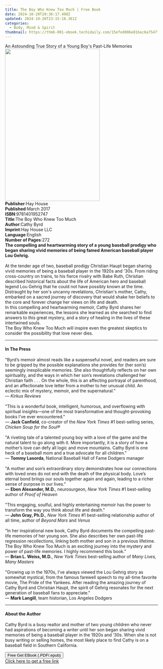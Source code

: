 ```yaml
---
title: The Boy Who Knew Too Much | Free Book
date: 2024-10-20T20:36:17.498Z
updated: 2024-10-26T23:15:18.361Z
categories:
  - Body, Mind & Spirit
thumbnail: https://thmb-001-ebook.techidaily.com/15efed086e81bac6a7547f93c5f896900d9fe5c4a923d77ae61e3eb2924ad69a.jpg
---
```

<main id="book-container">
  <div class="flex flex-col">
    <div class="book-brief flex-1 py-6 px-4 sm:p-6 md:py-10 md:px-8">
      <!-- brief-->
      <div class="book-brief-main">
        An Astounding True Story of a Young Boy's Past-Life Memories
      </div>
    </div>
    <div
      class="book-meta-info flex-1 grid gap-4 col-start-1 col-end-3 row-start-1 sm:mb-6 sm:grid-cols-4 lg:gap-6 lg:col-start-2 lg:row-end-6 lg:row-span-6 lg:mb-0"
    >
      <div
        class="book-meta-info-left place-content-center mt-4 p-4 text-sm leading-6 col-start-2 col-span-2 dark:text-slate-400"
      >
        <img
          class="w-full h-500 object-cover rounded-lg sm:h-255 sm:col-span-2 lg:col-span-full"
          src="https://img-001-ebook.techidaily.com/1df2c43dce0c0985b6b9a5a7838b76e42997260015ffe05f39bb8a1299983b3e.jpg"
          alt=""
          width="312"
          height="500"
        />
      </div>
      <div
        class="book-meta-info-right mt-2 col-start-1 row-start-2 col-span-3 self-center"
      >
        <!-- meta data  -->
        <div class="flex flex-col px-4 md:px-8">
          <div class="flex-1">
            <strong>Publisher</strong>:<span class="px-2">Hay House</span>
          </div>
          <div class="flex-1">
            <strong>Published</strong>:<span class="px-2">March 2017</span>
          </div>
          <div class="flex-1">
            <strong>ISBN</strong>:<span class="px-2">9781401952747</span>
          </div>
          <div class="flex-1">
            <strong>Title</strong>:<span class="px-2"
              >The Boy Who Knew Too Much</span
            >
          </div>
          <div class="flex-1">
            <strong>Author</strong>:<span class="px-2">Cathy Byrd</span>
          </div>
          <div class="flex-1">
            <strong>Imprint</strong>:<span class="px-2">Hay House LLC</span>
          </div>
          <div class="flex-1">
            <strong>Language</strong>:<span class="px-2">English</span>
          </div>
          <div class="flex-1">
            <strong>Number of Pages</strong>:<span class="px-2">272</span>
          </div>
        </div>
      </div>
    </div>
    <div class="book-description flex-1 py-6 px-4 sm:p-6 md:py-10 md:px-8">
      <div class="book-description-main">
        <div accordion-content="" id="description">
          <b
            >The compelling and heartwarming story of a young baseball prodigy
            who began sharing vivid memories of being famed American baseball
            player Lou Gehrig.</b
          ><br /><br />At the tender age of two, baseball prodigy Christian
          Haupt began sharing vivid memories of being a baseball player in the
          1920s and '30s. From riding cross-country on trains, to his fierce
          rivalry with Babe Ruth, Christian described historical facts about the
          life of American hero and baseball legend Lou Gehrig that he could not
          have possibly known at the time.<br />Distraught by her son's uncanny
          revelations, Christian's mother, Cathy, embarked on a sacred journey
          of discovery that would shake her beliefs to the core and forever
          change her views on life and death.<br />In this compelling and
          heartwarming memoir, Cathy Byrd shares her remarkable experiences, the
          lessons she learned as she searched to find answers to this great
          mystery, and a story of healing in the lives of these intertwined
          souls.<br />The Boy Who Knew Too Much will inspire even the greatest
          skeptics to consider the possibility that love never dies.
        </div>
        <div class="accordion-fader"></div>
      </div>
    </div>
    <div class="book-excerpts flex-1 py-6 px-4 sm:p-6 md:py-10 md:px-8">
      <!-- excerpts-->
      <div class="book-excerpts-main">
        <hr />
        <h4 class="placeholder placeholder-heading">
          <span>In The Press</span>
        </h4>
        <p>
          "Byrd’s memoir almost reads like a suspenseful novel, and readers are
          sure to be gripped by the possible explanations she provides for (her
          son’s) seemingly inexplicable memories. She also thoughtfully reflects
          on her own spirituality, and the ways in which her son’s revelations
          challenged her Christian faith . . . On the whole, this is an
          affecting portrayal of parenthood, and an affectionate love letter
          from a mother to her unusual child. An eclectic mix of mystery,
          memoir, and the supernatural."<br />— <i>Kirkus Reviews</i
          ><br /><br />"This is a wonderful book, intelligent, humorous, and
          overflowing with spiritual insights—one of the most transformative and
          thought-provoking books I’ve ever encountered."<br />—
          <b>Jack Canfield</b>, co-creator of the <i>New York Times</i> #1
          best-selling series, <i>Chicken Soup for the Soul®</i><br /><br />"A
          riveting tale of a talented young boy with a love of the game and the
          natural talent to go along with it. More importantly, it is a story of
          how a mother’s love can defy all logic and move mountains. Cathy Byrd
          is one heck of a baseball mom and a true advocate for all
          children."<br />— <b>Tommy Lasorda</b>, National Baseball Hall of Fame
          Dodgers manager<br /><br />"A mother and son’s extraordinary story
          demonstrates how our connections with loved ones do not end with the
          death of the physical body. Love’s eternal bond brings our souls
          together again and again, leading to a richer sense of purpose in our
          lives."<br />— <b>Eben Alexander, M.D.</b>, neurosurgeon,
          <i>New York Times</i> #1 best-selling author of <i>Proof of Heaven</i
          ><br /><br />"This engaging, soulful, and highly entertaining memoir
          has the power to transform the way you think about life and death."<br />—
          <b>John Gray, Ph.D.</b>, <i>New York Times </i>#1 best-selling
          relationship author of all time, author of <i>Beyond Mars </i>and
          <i>Venus</i><br /><br />"In her inspirational new book, Cathy Byrd
          documents the compelling past-life memories of her young son. She also
          describes her own past-life regression recollections, linking both
          mother and son in a previous lifetime. The Boy Who Knew Too Much is an
          exciting journey into the mystery and power of past-life memories. I
          highly recommend this book."<br />— <b>Brian L. Weiss, M.D.</b>,
          <i>New York Times </i>best-selling author of
          <i>Many Lives, Many Masters</i><br /><br />"Growing up in the 1970s,
          I’ve always viewed the Lou Gehrig story as somewhat mystical, from the
          famous farewell speech to my all-time favorite movie, The Pride of the
          Yankees. After reading the amazing journey of Cathy Byrd and Christian
          Haupt, the spirit of Gehrig resonates for the next generation of
          baseball fans to appreciate."<br />— <b>Mark Langill</b>, team
          historian, Los Angeles Dodgers
        </p>
      </div>
    </div>
    <div class="book-about-author flex-1 py-6 px-4 sm:p-6 md:py-10 md:px-8">
      <!-- about author-->
      <div class="book-main-author-main">
        <hr />
        <h4 class="placeholder placeholder-heading">
          <span>About the Author</span>
        </h4>
        <p>
          Cathy Byrd is a busy realtor and mother of two young children who
          never had aspirations of becoming a writer until her son began sharing
          vivid memories of being a baseball player in the 1920s and ‘30s. When
          she is not busy writing or selling homes, the most likely place to
          find Cathy is on a baseball field in Southern California.
        </p>
      </div>
    </div>
    <div class="book-free-get flex-1 py-6 px-4 sm:p-6 md:py-10 md:px-8">
      <button
        id="btn-free-get"
        class="bg-blue-500 hover:bg-blue-700 text-white font-bold py-2 px-4 rounded"
      >
        Free Get EBook (.PDF/.epub)
      </button>
      <div id="countdown-display" class="px-2 text-lg mt-2"></div>
      <a
        id="free-link"
        class="hidden bg-blue-500 hover:bg-blue-700 text-white font-bold py-2 px-4 rounded"
        href="https://www.ebooks.com/en-us/book/96317322/the-boy-who-knew-too-much/cathy-byrd/"
        target="_blank"
        >Click here to get a free link</a
      >
    </div>
    <script>
      let countdownTime = 0;
      let countdownInterval = null;
      document
        .getElementById('btn-free-get')
        .addEventListener('click', startCountdown);
      function startCountdown() {
        countdownTime = new Date().getTime() + 60000 * 3;
        countdownInterval = setInterval(updateCountdown, 1000);
        document.getElementById('btn-free-get').disabled = true;
        document
          .getElementById('btn-free-get')
          .classList.add('bg-gray-500', 'cursor-not-allowed');
      }
      function updateCountdown() {
        let currentTime = new Date().getTime();
        let timeLeft = countdownTime - currentTime;
        let secondsLeft = Math.floor(timeLeft / 1000);
        document.getElementById('countdown-display').innerHTML =
          `Remaining time: ${secondsLeft} seconds.`;
        if (secondsLeft <= 0) {
          clearInterval(countdownInterval);
          document.getElementById('btn-free-get').classList.add('hidden');
          document.getElementById('free-link').classList.remove('hidden');
          document.getElementById('countdown-display').innerHTML = '';
        }
      }
    </script>
  </div>
</main>

<ins class="adsbygoogle"
      style="display:block"
      data-ad-client="ca-pub-7571918770474297"
      data-ad-slot="8358498916"
      data-ad-format="auto"
      data-full-width-responsive="true"></ins>
    